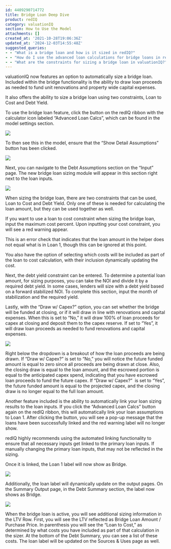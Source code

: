 ```yaml
---
id: 4409290714772
title: Bridge Loan Deep Dive
product: redIQ
category: valuationIQ
section: How to Use the Model
attachments: []
created_at: '2021-10-28T19:06:36Z'
updated_at: '2024-12-03T14:55:48Z'
suggested_queries:
- - "What is a bridge loan and how is it sized in redIQ?"
- - "How do I use the advanced loan calculations for bridge loans in redIQ?"
- - "What are the constraints for sizing a bridge loan in valuationIQ?"
---
```

valuationIQ now features an option to automatically size a bridge loan. Included within the bridge functionality is the ability to draw loan proceeds as needed to fund unit renovations and property wide capital expenses.

It also offers the ability to size a bridge loan using two constraints, Loan to Cost and Debt Yield.

To use the bridge loan feature, click the button on the redIQ ribbon with the calculator icon labeled “Advanced Loan Calcs”, which can be found in the model settings section.

![](https://rediq.zendesk.com/hc/en-us/article_attachments/4409290712980/43d3cff7795dda970a5abdca4cf93d7373086a286bdb9fe7961d1e3f1dfc1033.png)

To then see this in the model, ensure that the “Show Detail Assumptions” button has been clicked.

![](https://rediq.zendesk.com/hc/en-us/article_attachments/4409290713236/859b939c9fa0c0debda361802b602d596ca2a2be2231e2b17601103872ec148c.png)

Next, you can navigate to the Debt Assumptions section on the “Input” page. The new bridge loan sizing module will appear in this section right next to the loan inputs.

![](https://rediq.zendesk.com/hc/en-us/article_attachments/4409290713492/ee00302c0f6727902329d5bc0e5659efc7fa9afbac404a2513b94d50fa12c477.png)

When sizing the bridge loan, there are two constraints that can be used, Loan to Cost and Debt Yield. Only one of these is needed for calculating the loan amount, but they can be used together as well.

If you want to use a loan to cost constraint when sizing the bridge loan, input the maximum cost percent. Upon inputting your cost constraint, you will see a red warning appear.

This is an error check that indicates that the loan amount in the helper does not equal what is in Loan 1, though this can be ignored at this point.

You also have the option of selecting which costs will be included as part of the loan to cost calculation, with their inclusion dynamically updating the cost.

Next, the debt yield constraint can be entered. To determine a potential loan amount, for sizing purposes, you can take the NOI and divide it by a required debt yield. In some cases, lenders will size with a debt yield based on a forward stabilized NOI. To complete this section, input the month of stabilization and the required yield.

Lastly, with the “Draw w/ Capex?” option, you can set whether the bridge will be funded at closing, or if it will draw in line with renovations and capital expenses. When this is set to “No,” it will draw 100% of loan proceeds for capex at closing and deposit them to the capex reserve. If set to “Yes”, it will draw loan proceeds as needed to fund renovations and capital expenses.

![](https://rediq.zendesk.com/hc/en-us/article_attachments/4409290713748/7e1c28c8d416af3dfef189b82ae69f630b7f6921d47af3f02ec0be411680b45a.png)

Right below the dropdown is a breakout of how the loan proceeds are being drawn. If “Draw w/ Capex?” is set to “No,” you will notice the future funded amount is equal to zero since all proceeds are being drawn at close. Also, the closing draw is equal to the loan amount, and the escrowed portion is equal to the anticipated capex spend, indicating that you have escrowed loan proceeds to fund the future capex. If “Draw w/ Capex?”  is set to “Yes”, the future funded amount is equal to the projected capex, and the closing draw is no longer equal to the full loan amount.

Another feature included is the ability to automatically link your loan sizing results to the loan inputs. If you click the “Advanced Loan Calcs” button again on the redIQ ribbon, this will automatically link your loan assumptions to Loan 1. After clicking the button, you will see a pop-up message that the loans have been successfully linked and the red warning label will no longer show.

redIQ highly recommends using the automated linking functionality to ensure that all necessary inputs get linked to the primary loan inputs. If manually changing the primary loan inputs, that may not be reflected in the sizing.

Once it is linked, the Loan 1 label will now show as Bridge.

![](https://rediq.zendesk.com/hc/en-us/article_attachments/4409290714004/2d850f3317725508ef57aeaef40a10023bcca1574ec656afdfd3d1aad397b7d6.png)

Additionally, the loan label will dynamically update on the output pages. On the Summary Output page, in the Debt Summary section, the label now shows as Bridge.

![](https://rediq.zendesk.com/hc/en-us/article_attachments/4409290714516/f105ee19b74fb40af18f81506e9c5a7db615ecdd48078f5800b18631316422aa.png)

When the bridge loan is active, you will see additional sizing information in the LTV Row. First, you will see the LTV reflected as Bridge Loan Amount / Purchase Price. In parenthesis you will see the “Loan to Cost,” as determined by what costs you have included as part of that calculation in the sizer. At the bottom of the Debt Summary, you can see a list of these costs. The loan label will be updated on the Sources & Uses page as well.